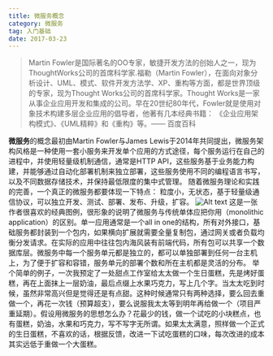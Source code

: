 ```yaml
---
title: 微服务概念
category: 微服务
tag: 入门基础
date: 2017-03-23
---
```

> Martin Fowler是国际著名的OO专家，敏捷开发方法的创始人之一，现为ThoughtWorks公司的首席科学家.福勒（Martin Fowler），在面向对象分析设计、UML、模式、软件开发方法学、XP、重构等方面，都是世界顶级的专家，现为Thought Works公司的首席科学家。Thought Works是一家从事企业应用开发和集成的公司。早在20世纪80年代，Fowler就是使用对象技术构建多层企业应用的倡导者，他著有几本经典书籍： 《企业应用架构模式》、《UML精粹》和《重构》等。—— 百度百科

<!--more-->
**微服务**的概念最初由Martin Fowler与James Lewis于2014年共同提出，微服务架构风格是一种使用一套小服务来开发单个应用的方式途径，每个服务运行在自己的进程中，并使用轻量级机制通信，通常是HTTP API，这些服务基于业务能力构建，并能够通过自动化部署机制来独立部署，这些服务使用不同的编程语言书写，以及不同数据存储技术，并保持最低限度的集中式管理。
随着微服务理论和实践的完善，一个真正的微服务都要体现一下特点：
粒度小，无状态，基于轻量级通信协议，可以独立开发、测试、部署、发布、升级，扩容。
![Alt text](http://i4.buimg.com/567571/0b8761bc5ceec516.png)
这是一张作者很喜欢的经典图例，很形象的说明了微服务与传统单体应把你用（monolithic application）的区别。单一应用通常是一个all in one的结构，所有对外接口，基础服务都封装到一个包内，如果横向扩展就需要全量复制包，通过网关或者负载均衡分发请求。在实际的应用中往往包内海风装有前端代码，所有包可以共享一个数据库层。微服务中每一个服务单元都是独立的，都可以单独部署到任何一台主机上，为了便于扩容和容错，服务单元的部署个数和所在主机都是灵活的分布。
举个简单的例子，一次我预定了一处甜点工作室给太太做一个生日蛋糕，先是烤好蛋糕，再在上面抹上一层奶油，最后点缀上水果巧克力，写上几个字。当太太吃到时候，虽然非常高兴但是觉得还是有点甜。这种时候通常只有两种选择，要么回去重做一个，再花一次钱（预算超支），要么说服我太太等到明年再给做一个（项目严重延期）。假设用微服务的思想怎么办？花最少的钱，做一个试吃的小块糕点，也有蛋糕，奶油，水果和巧克力，写不写字无所谓。如果太太满意，照样做一个正式的生日蛋糕，不喜欢的话，根据反馈，改进一下试吃蛋糕的口味，每次改进的成本其实远低于重做一个大蛋糕。